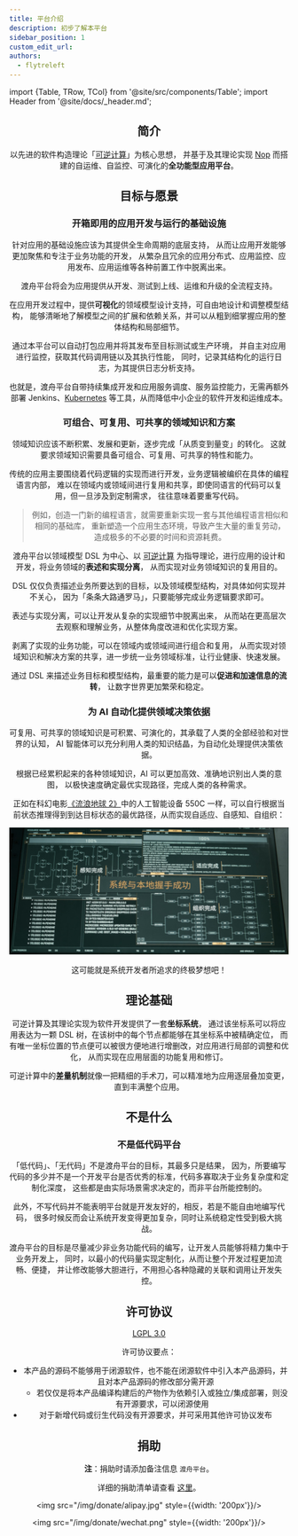 ```yaml
---
title: 平台介绍
description: 初步了解本平台
sidebar_position: 1
custom_edit_url:
authors:
  - flytreleft
---
```


import {Table, TRow, TCol} from '@site/src/components/Table';
import Header from '@site/docs/\_header.md';

<Header />

## 简介

以先进的软件构造理论「[可逆计算](https://zhuanlan.zhihu.com/p/64004026)」为核心思想，
并基于及其理论实现 [Nop](https://github.com/entropy-cloud/nop-entropy)
而搭建的自运维、自监控、可演化的**全功能型应用平台**。

<!--
当前软件开发的生态环境主要围绕着组件和代码级别的复用而展开设计和实现，
但在实际的项目开发中，我们往往需要的是能够根据业务需求快速地开发出应用的各个功能模块，
然后再随着需求的深入而逐步细化技术实现，也就是，最好是能够直接将现成的功能模块装配到新的应用中，
再根据需求的特殊性进行**差异化**调整，从而实现应用功能模块级别的复用。
采取这种**自顶向下**的应用开发模式，可以很好地避免开发人员深陷到代码的泥沼里。

理想的应用开发应该如流水线生产工厂一样，将具备完整业务功能的可复用**部件**（Parts），
通过有机组合装配成为一件新的应用产品，并且可以针对具体需求进行定制化调整，
但定制部分不会影响其他产品，从而确保整条生产线能够高效、准确地运行。

本平台所要实现的目标就是为以上**应用生产模式**提供从 <u>设计、编码、调试、部署、运行、更新到下线</u>
的完整的应用系统生命周期支持。

同时，本平台将推动和发展 [部件市场](https://market.duzhou.crazydan.io)，
以形成良好且繁荣的部件生态圈，从而实现开发者和业务需求方的互利共赢。
-->

## 目标与愿景

### 开箱即用的应用开发与运行的基础设施

针对应用的基础设施应该为其提供全生命周期的底层支持，
从而让应用开发能够更加聚焦和专注于业务功能的开发，
从繁杂且冗余的应用分布式、应用监控、应用发布、应用运维等各种前置工作中脱离出来。

渡舟平台将会为应用提供从开发、测试到上线、运维和升级的全流程支持。

在应用开发过程中，提供**可视化**的领域模型设计支持，可自由地设计和调整模型结构，
能够清晰地了解模型之间的扩展和依赖关系，并可以从粗到细掌握应用的整体结构和局部细节。

通过本平台可以自动打包应用并将其发布至目标测试或生产环境，
并自主对应用进行监控，获取其代码调用链以及其执行性能，
同时，记录其结构化的运行日志，为其提供日志分析支持。

也就是，渡舟平台自带持续集成开发和应用服务调度、服务监控能力，无需再额外部署
Jenkins、[Kubernetes](https://kubernetes.io/)
等工具，从而降低中小企业的软件开发和运维成本。

### 可组合、可复用、可共享的领域知识和方案

领域知识应该不断积累、发展和更新，逐步完成「从质变到量变」的转化。
这就要求领域知识需要具备可组合、可复用、可共享的特性和能力。

传统的应用主要围绕着代码逻辑的实现而进行开发，业务逻辑被编织在具体的编程语言内部，
难以在领域内或领域间进行复用和共享，即使同语言的代码可以复用，但一旦涉及到定制需求，
往往意味着要重写代码。

> 例如，创造一门新的编程语言，就需要重新实现一套与其他编程语言相似和相同的基础库，
> 重新塑造一个应用生态环境，导致产生大量的重复劳动，造成极多的不必要的时间和资源耗费。

渡舟平台以领域模型 DSL 为中心、以 [可逆计算](https://zhuanlan.zhihu.com/p/64004026)
为指导理论，进行应用的设计和开发，将业务领域的**表述和实现分离**，
从而实现对业务领域知识的复用目的。

DSL 仅仅负责描述业务所要达到的目标，以及领域模型结构，对具体如何实现并不关心，
因为「条条大路通罗马」，只要能够完成业务逻辑要求即可。

表述与实现分离，可以让开发从复杂的实现细节中脱离出来，
从而站在更高层次去观察和理解业务，从整体角度改进和优化实现方案。

剥离了实现的业务功能，可以在领域内或领域间进行组合和复用，
从而实现对领域知识和解决方案的共享，进一步统一业务领域标准，让行业健康、快速发展。

通过 DSL 来描述业务目标和模型结构，最重要的能力是可以**促进和加速信息的流转**，
让数字世界更加繁荣和稳定。

### 为 AI 自动化提供领域决策依据

可复用、可共享的领域知识是可积累、可演化的，其承载了人类的全部经验和对世界的认知，
AI 智能体可以充分利用人类的知识结晶，为自动化处理提供决策依据。

根据已经累积起来的各种领域知识，AI 可以更加高效、准确地识别出人类的意图，
以极快速度确定最优实现路径，完成人类的各种需求。

正如在科幻电影[《流浪地球 2》](https://zh.wikipedia.org/zh/%E6%B5%81%E6%B5%AA%E5%9C%B0%E7%90%832)中的人工智能设备
550C 一样，可以自行根据当前状态推理得到到达目标状态的最优路径，从而实现自适应、自感知、自组织：

![](./img/550c-ui.jpg)

这可能就是系统开发者所追求的终极梦想吧！

## 理论基础

可逆计算及其理论实现为软件开发提供了一套**坐标系统**，
通过该坐标系可以将应用表达为一颗 DSL 树，在该树中的每个节点都能够在其坐标系中被精确定位，
而有唯一坐标位置的节点便可以被很方便地进行增删改，对应用进行局部的调整和优化，
从而实现在应用层面的功能复用和修订。

可逆计算中的**差量机制**就像一把精细的手术刀，可以精准地为应用逐层叠加变更，
直到丰满整个应用。

## 不是什么

### 不是低代码平台

「低代码」、「无代码」不是渡舟平台的目标，其最多只是结果，
因为，所要编写代码的多少并不是一个开发平台是否优秀的标准，代码多寡取决于业务复杂度和定制化深度，
这些都是由实际场景需求决定的，而非平台所能控制的。

此外，不写代码并不能表明平台就是开发友好的，相反，若是不能自由地编写代码，
很多时候反而会让系统开发变得更加复杂，同时让系统稳定性受到极大挑战。

渡舟平台的目标是尽量减少非业务功能代码的编写，让开发人员能够将精力集中于业务开发上，
同时，以最小的代码量实现定制化，从而让整个开发过程更加流畅、便捷，
并让修改能够大胆进行，不用担心各种隐藏的关联和调用让开发失控。

## 许可协议

[LGPL 3.0](https://www.gnu.org/licenses/lgpl-3.0.txt)

许可协议要点：

- 本产品的源码不能够用于闭源软件，也不能在闭源软件中引入本产品源码，并且对本产品源码的修改部分需开源
  - 若仅仅是将本产品编译构建后的产物作为依赖引入或独立/集成部署，则没有开源要求，可以闭源使用
- 对于新增代码或衍生代码没有开源要求，并可采用其他许可协议发布

## 捐助

**注**：捐助时请添加备注信息 `渡舟平台`。

详细的捐助清单请查看 [这里](/docs/donates)。

<Table head={['支付宝', '微信支付']}>

<TRow><TCol>

<img src="/img/donate/alipay.jpg" style={{width: '200px'}}/>

</TCol><TCol>

<img src="/img/donate/wechat.png" style={{width: '200px'}}/>

</TCol></TRow>

</Table>
